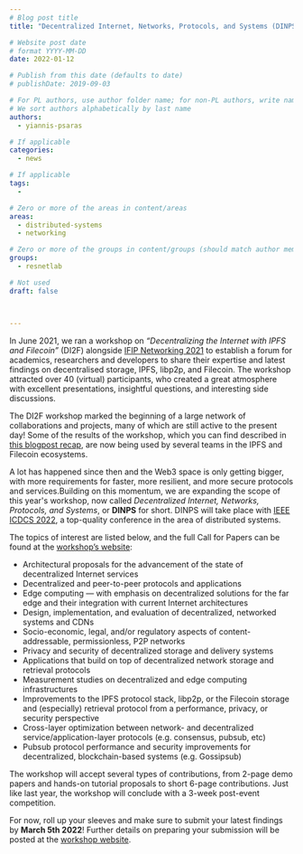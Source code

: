 ```yaml
---
# Blog post title
title: "Decentralized Internet, Networks, Protocols, and Systems (DINPS) workshop at IEEE ICDCS 2022: Call for Contributions" 

# Website post date
# format YYYY-MM-DD
date: 2022-01-12

# Publish from this date (defaults to date)
# publishDate: 2019-09-03

# For PL authors, use author folder name; for non-PL authors, write name as in paper within ""
# We sort authors alphabetically by last name
authors:
  - yiannis-psaras

# If applicable
categories:
  - news

# If applicable
tags:
  -

# Zero or more of the areas in content/areas
areas:
  - distributed-systems
  - networking

# Zero or more of the groups in content/groups (should match author membership)
groups:
  - resnetlab

# Not used
draft: false



---
```


In June 2021, we ran a workshop on *“Decentralizing the Internet with IPFS and Filecoin”* (DI2F) alongside [IFIP Networking 2021](https://networking.ifip.org/2021/) to establish a forum for academics, researchers and developers to share their expertise and latest findings on decentralised storage, IPFS, libp2p, and Filecoin. The workshop attracted over 40 (virtual) participants, who created a great atmosphere with excellent presentations, insightful questions, and interesting side discussions.

The DI2F workshop  marked the beginning of a large network of collaborations and projects, many of which are still active to the present day! Some of the results of the workshop, which you can find described in [this blogpost recap](/blog/2021/decentralising-the-internet-with-ipfs-and-filecoin-di2f-a-report-from-the-trenches/), are now being used by several teams in the IPFS and Filecoin ecosystems.

A lot has happened since then and the Web3 space is only getting bigger, with more requirements for faster, more resilient, and more secure protocols and services.Building on this momentum, we are expanding the scope of this year's workshop, now called *Decentralized Internet, Networks, Protocols, and Systems*, or **DINPS** for short. DINPS will take place with [IEEE ICDCS 2022](https://www.icdcs.org/), a top-quality conference in the area of distributed systems.

The topics of interest are listed below, and the full Call for Papers can be found at the [workshop’s website](/sites/dinps/):

- Architectural proposals for the advancement of the state of decentralized Internet services
- Decentralized and peer-to-peer protocols and applications
- Edge computing —  with emphasis on decentralized solutions for the far edge and their integration with current Internet architectures
- Design, implementation, and evaluation of decentralized, networked systems and CDNs
- Socio-economic, legal, and/or regulatory aspects of content-addressable, permissionless, P2P networks
- Privacy and security of decentralized storage and delivery systems
- Applications that build on top of decentralized network storage and retrieval protocols
- Measurement studies on decentralized and edge computing infrastructures
- Improvements to the IPFS protocol stack, libp2p, or the Filecoin storage and (especially) retrieval protocol from a performance, privacy, or security perspective
- Cross-layer optimization between network- and decentralized service/application-layer protocols (e.g. consensus, pubsub, etc)
- Pubsub protocol performance and security improvements for decentralized, blockchain-based systems (e.g. Gossipsub)

The workshop will accept several types of contributions, from 2-page demo papers and hands-on tutorial proposals to short 6-page contributions. Just like last year, the workshop will conclude with a 3-week post-event competition.

For now, roll up your sleeves and make sure to submit your latest findings by **March 5th 2022**! Further details on preparing your submission will be posted at the [workshop website](/sites/dinps/). 
